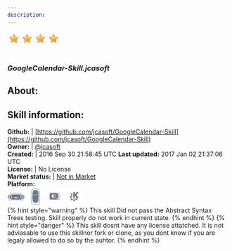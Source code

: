 ```yaml
---  
description:   
---  
```

![](../.gitbook/assets/star.png)![](../.gitbook/assets/star.png)![](../.gitbook/assets/star.png)![](../.gitbook/assets/star.png)  
#   
### _GoogleCalendar-Skill.jcasoft_  
## About:  


## Skill information:  
**Github:** | [https://github.com/jcasoft/GoogleCalendar-Skill](https://github.com/jcasoft/GoogleCalendar-Skill)  
**Owner:** | [@jcasoft](https://github.com/jcasoft)  
**Created:** | 2016 Sep 30 21:58:45 UTC  **Last updated:** 2017 Jan 02 21:37:06 UTC  
**License:** | No License  
**Market status:** | [Not in Market](https://market.mycroft.ai/skill/)  
**Platform:**  
 ![](../.gitbook/assets/mark-1-icon.png)  ![](../.gitbook/assets/mark-2-icon.png)  ![](../.gitbook/assets/picroft-icon.png)  ![](../.gitbook/assets/kde.png)   
{% hint style="warning" %}
This skill Did not pass the Abstract Syntax Trees testing. Skill properly do not work in current state.
{% endhint %}
{% hint style="danger" %}
This skill dosnt have any license attatched. It is not adviasable to use this skillnor fork or clone, as you dont know if you are legaly allowed to do so by the auhtor.
{% endhint %}
